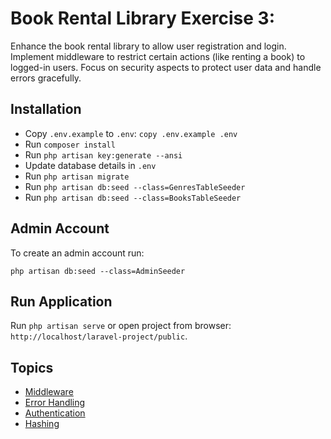 #  Book Rental Library Exercise 3: 

Enhance the book rental library to allow user registration and login. Implement middleware to restrict certain actions (like renting a book) to logged-in users. Focus on security aspects to protect user data and handle errors gracefully.

## Installation

- Copy `.env.example` to `.env`: `copy .env.example .env`
- Run `composer install`
- Run `php artisan key:generate --ansi`
- Update database details in `.env`
- Run `php artisan migrate`
- Run `php artisan db:seed --class=GenresTableSeeder`
- Run `php artisan db:seed --class=BooksTableSeeder`

## Admin Account

To create an admin account run:

`php artisan db:seed --class=AdminSeeder`

## Run Application

Run `php artisan serve` or open project from browser: `http://localhost/laravel-project/public`.

## Topics

- [Middleware](https://laravel.com/docs/10.x/middleware)
- [Error Handling](https://laravel.com/docs/10.x/errors)
- [Authentication](https://laravel.com/docs/10.x/authentication)
- [Hashing](https://laravel.com/docs/10.x/hashing)